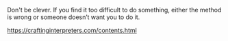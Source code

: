 Don't be clever.
If you find it too difficult to do something, either the method is wrong or someone doesn’t want you to do it.


https://craftinginterpreters.com/contents.html
